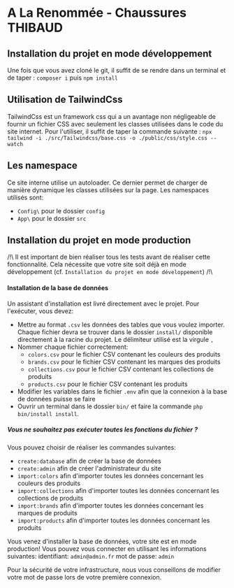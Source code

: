 # A La Renommée - Chaussures THIBAUD

## Installation du projet en mode développement
Une fois que vous avez cloné le git, il suffit de se rendre dans un terminal et de taper :
``composer i`` puis ``npm install``

## Utilisation de TailwindCss
TailwindCss est un framework css qui a un avantage non négligeable de fournir un fichier CSS avec seulement les classes utilisées dans le code du site internet.
Pour l'utiliser, il suffit de taper la commande suivante :
``npx tailwind -i ./src/Tailwindcss/base.css -o ./public/css/style.css --watch``

## Les namespace
Ce site interne utilise un autoloader. Ce dernier permet de charger de manière dynamique les classes utilisées sur la page.
Les namespaces utilisés sont:
- ``Config\`` pour le dossier `config`
- ``App\`` pour le dossier `src`


## Installation du projet en mode production

/!\ Il est important de bien réaliser tous les tests avant de réaliser cette fonctionnalité. Cela nécessite que votre site soit déjà en mode développement (cf. `Installation du projet en mode développement`) /!\

#### Installation de la base de données
Un assistant d'installation est livré directement avec le projet. Pour l'exécuter, vous devez:
- Mettre au format `.csv` les données des tables que vous voulez importer. Chaque fichier devra se trouver dans le dossier `install/` disponible directement à la racine du projet. Le délimiteur utilisé est la virgule `,`
- Nommer chaque fichier correctement:
  - `colors.csv` pour le fichier CSV contenant les couleurs des produits
  - `brands.csv` pour le fichier CSV contenant les marques des produits
  - `collections.csv` pour le fichier CSV contenant les collections de produits
  - `products.csv` pour le fichier CSV contenant les produits
- Modifier les variables dans le fichier `.env` afin que la connexion à la base de données puisse se faire
- Ouvrir un terminal dans le dossier `bin/` et faire la commande `php bin/install install`.

##### Vous ne souhaitez pas exécuter toutes les fonctions du fichier ?
Vous pouvez choisir de réaliser les commandes suivantes:
- `create:database` afin de créer la base de données
- `create:admin` afin de créer l'administrateur du site
- `import:colors` afin d'importer toutes les données concernant les couleurs des produits
- `import:collections` afin d'importer toutes les données concernant les collections de produits
- `import:brands` afin d'importer toutes les données concernant les marques de produits
- `import:products` afin d'importer toutes les données concernant les produits

Vous venez d'installer la base de données, votre site est en mode production!
Vous pouvez vous connecter en utilisant les informations suivantes:
identifiant: `admin@admin.fr`
mot de passe: `admin`

Pour la sécurité de votre infrastructure, nous vous conseillons de modifier votre mot de passe lors de votre première connexion.
